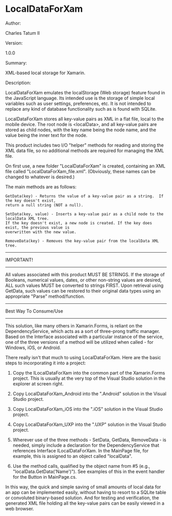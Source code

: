 # LocalDataForXam

Author: 

Charles Tatum II



Version: 

1.0.0



Summary:

XML-based local storage for Xamarin.



Description:

LocalDataForXam emulates the localStorage (Web storage) feature found in the JavaScript language.  Its intended use is the storage of simple local variables such as user settings, preferences, etc.  It is not intended to replace any kind of database functionality such as is found with SQLite.  

LocalDataForXam stores all key-value pairs as XML in a flat file, local to the mobile device.  The root node is &lt;localData&gt;, and all key-value pairs are stored as child nodes, with the key name being the node name, and the value being the inner text for the node.
    
This product includes two I/O "helper" methods for reading and storing the XML data file, so no additional methods are required for managing the XML file.
    
On first use, a new folder "LocalDataForXam" is created, containing an XML file called "LocalDataForXam_file.xml".  (Obviously, these names can be changed to whatever is desired.) 

The main methods are as follows:

    GetData(key) - Returns the value of a key-value pair as a string.  If the key doesn't exist, 
    return a null string (NOT a null).

    SetData(key, value) - Inserts a key-value pair as a child node to the localData XML tree.  
    If the key doesn't exist, a new node is created. If the key does exist, the previous value is 
    overwritten with the new value.

    RemoveData(key) - Removes the key-value pair from the localData XML tree.



**********
IMPORTANT!
**********

All values associated with this product MUST BE STRINGS.  If the storage of Booleans, numerical values, dates, or other non-string values are desired, ALL such values MUST be converted to strings FIRST.  Upon retrieval using GetData, such values can be restored to their original data types using an appropriate "Parse" method/function.


**********
Best Way To Consume/Use
**********

This solution, like many others in Xamarin.Forms, is reliant on the DependencyService, which acts as a sort of three-prong traffic manager.  Based on the Interface associated with a particular instance of the service, one of the three versions of a method will be utilized when called - for Windows, iOS, or Android. 

There really isn't that much to using LocalDataForXam. Here are the basic steps to incorporating it into a project:

1. Copy the ILocalDataForXam into the common part of the Xamarin.Forms project. This is usually at the very top of the Visual Studio solution in the explorer at screen right.

2. Copy LocalDataForXam_Android into the ".Android" solution in the Visual Studio project.

3. Copy LocalDataForXam_iOS into the ".iOS" solution in the Visual Studio project.

4. Copy LocalDataForXam_UXP into the ".UXP" solution in the Visual Studio project.

5. Wherever use of the three methods - SetData, GetData, RemoveData - is needed, simply include a declaration for the DependencyService that references Interface ILocalDataForXam.  In the MainPage file, for example, this is assigned to an object called "localData".

6. Use the method calls, qualified by the object name from #5 (e.g., "localData.GetData('Name')"). See examples of this in the event handler for the Button in MainPage.cs.

In this way, the quick and simple saving of small amounts of local data for an app can be implemented easily, without having to resort to a SQLite table or convoluted binary-based solution.  And for testing and verification, the generated XML file holding all the key-value pairs can be easily viewed in a web browser.
